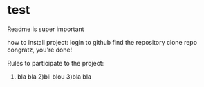 # test
Readme is super important

how to install project:
login to github
find the repository
clone repo
congratz, you're done!

Rules to participate to the project:

1) bla bla
2)bli blou
3)bla bla
